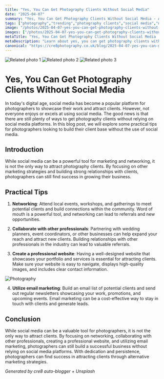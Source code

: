 ```yaml
---
title: "Yes, You Can Get Photography Clients Without Social Media"
date: "2025-04-07"
summary: "Yes, You Can Get Photography Clients Without Social Media - A trending topic in photography."
tags: ["photography","trending","photography clients","social media","networking","professional website","email marketing","collaborations","marketing strategies","referrals","digital age","client base"]
image: "/photos/2025-04-07-yes-you-can-get-photography-clients-without-social-media-1.jpg"
images: ["/photos/2025-04-07-yes-you-can-get-photography-clients-without-social-media-1.jpg","/photos/2025-04-07-yes-you-can-get-photography-clients-without-social-media-2.jpg","/photos/2025-04-07-yes-you-can-get-photography-clients-without-social-media-3.jpg"]
metaTitle: "Yes, You Can Get Photography Clients Without Social Media | cre8 Photography"
metaDescription: "Learn about yes, you can get photography clients without social media in photography with practical tips and insights."
canonical: "https://cre8photography.co.uk/blog/2025-04-07-yes-you-can-get-photography-clients-without-social-media"
---
```



<div class="grid grid-cols-1 sm:grid-cols-2 md:grid-cols-3 gap-4">
  <img src="/photos/2025-04-07-yes-you-can-get-photography-clients-without-social-media-1.jpg" alt="Related photo 1" class="w-full rounded-lg" />
<img src="/photos/2025-04-07-yes-you-can-get-photography-clients-without-social-media-2.jpg" alt="Related photo 2" class="w-full rounded-lg" />
<img src="/photos/2025-04-07-yes-you-can-get-photography-clients-without-social-media-3.jpg" alt="Related photo 3" class="w-full rounded-lg" />
</div>


# Yes, You Can Get Photography Clients Without Social Media

In today's digital age, social media has become a popular platform for photographers to showcase their work and attract clients. However, not everyone enjoys or excels at using social media. The good news is that there are still plenty of ways to get photography clients without relying on social media platforms. In this blog post, we will explore some practical tips for photographers looking to build their client base without the use of social media.

## Introduction

While social media can be a powerful tool for marketing and networking, it is not the only way to attract photography clients. By focusing on other marketing strategies and building strong relationships with clients, photographers can still find success in growing their business.

## Practical Tips

1. **Networking**: Attend local events, workshops, and gatherings to meet potential clients and build connections within the community. Word of mouth is a powerful tool, and networking can lead to referrals and new opportunities.

2. **Collaborate with other professionals**: Partnering with wedding planners, event coordinators, or other businesses can help expand your reach and attract new clients. Building relationships with other professionals in the industry can lead to valuable referrals.

3. **Create a professional website**: Having a well-designed website that showcases your portfolio and services is essential for attracting clients. Make sure your website is easy to navigate, displays high-quality images, and includes clear contact information.

![Photography](/path/to/image)

4. **Utilize email marketing**: Build an email list of potential clients and send out regular newsletters showcasing your work, promotions, and upcoming events. Email marketing can be a cost-effective way to stay in touch with clients and generate leads.

## Conclusion

While social media can be a valuable tool for photographers, it is not the only way to attract clients. By focusing on networking, collaborating with other professionals, creating a professional website, and utilizing email marketing, photographers can still build a successful business without relying on social media platforms. With dedication and persistence, photographers can find success in attracting clients through alternative marketing strategies.

*Generated by cre8 auto-blogger + Unsplash*
